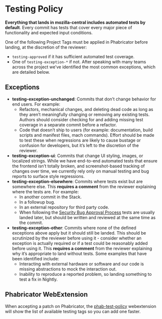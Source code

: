 # Testing Policy

**Everything that lands in mozilla-central includes automated tests by default**. Every commit has tests that cover every major piece of functionality and expected input conditions.

One of the following Project Tags must be applied in Phabricator before landing, at the discretion of the reviewer:
* `testing-approved` if it has sufficient automated test coverage.
* One of `testing-exception-*` if not. After speaking with many teams across the project we’ve identified the most common exceptions, which are detailed below.

## Exceptions

* **testing-exception-unchanged**: Commits that don’t change behavior for end users. For example:
  * Refactors, mechanical changes, and deleting dead code as long as they aren’t meaningfully changing or removing any existing tests. Authors should consider checking for and adding missing test coverage in a separate commit before a refactor.
  * Code that doesn’t ship to users (for example: documentation, build scripts and manifest files, mach commands). Effort should be made to test these when regressions are likely to cause bustage or confusion for developers, but it’s left to the discretion of the reviewer.
* **testing-exception-ui**: Commits that change UI styling, images, or localized strings. While we have end-to-end automated tests that ensure the frontend isn’t totally broken, and screenshot-based tracking of changes over time, we currently rely only on manual testing and bug reports to surface style regressions.
* **testing-exception-elsewhere**: Commits where tests exist but are somewhere else. This **requires a comment** from the reviewer explaining where the tests are. For example:
  * In another commit in the Stack.
  * In a followup bug.
  * In an external repository for third party code.
  * When following the [Security Bug Approval Process](https://firefox-source-docs.mozilla.org/bug-mgmt/processes/security-approval.html) tests are usually landed later, but should be written and reviewed at the same time as the commit.
* **testing-exception-other**: Commits where none of the defined exceptions above apply but it should still be landed. This should be scrutinized by the reviewer before using it - consider whether an exception is actually required or if a test could be reasonably added before using it. This **requires a comment** from the reviewer explaining why it’s appropriate to land without tests. Some examples that have been identified include:
  * Interacting with external hardware or software and our code is missing abstractions to mock the interaction out.
  * Inability to reproduce a reported problem, so landing something to test a fix in Nightly.

## Phabricator WebExtension

When accepting a patch on Phabricator, the [phab-test-policy](https://addons.mozilla.org/en-US/firefox/addon/phab-test-policy/) webextension will show the list of available testing tags so you can add one faster.
